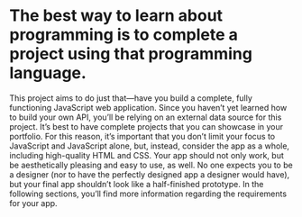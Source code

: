 # The best way to learn about programming is to complete a project using that programming language.
This project aims to do just that—have you build a complete, fully functioning JavaScript web
application. Since you haven’t yet learned how to build your own API, you’ll be relying on an external
data source for this project.
It’s best to have complete projects that you can showcase in your portfolio. For this reason, it’s
important that you don’t limit your focus to JavaScript and JavaScript alone, but, instead, consider the
app as a whole, including high-quality HTML and CSS. Your app should not only work, but be
aesthetically pleasing and easy to use, as well. No one expects you to be a designer (nor to have the
perfectly designed app a designer would have), but your final app shouldn’t look like a half-finished
prototype.
In the following sections, you’ll find more information regarding the requirements for your app.